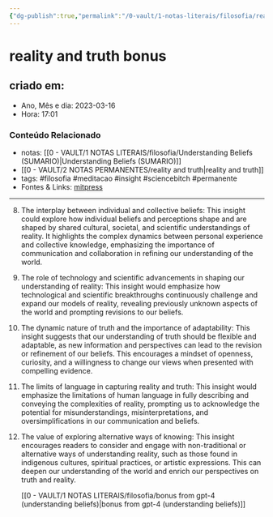 ```yaml
---
{"dg-publish":true,"permalink":"/0-vault/1-notas-literais/filosofia/reality-and-truth-bonus/","title":"reality and truth bonus","tags":["filosofia","meditacao","insight","sciencebitch","permanente"],"dgHomeLink":true,"dgShowLocalGraph":true,"dgShowFileTree":true,"dgEnableSearch":true,"noteIcon":""}
---
```



# reality and truth bonus

## criado em: 

- Ano, Mês e dia: 2023-03-16
- Hora: 17:01

### Conteúdo Relacionado

- notas: [[0 - VAULT/1 NOTAS LITERAIS/filosofia/Understanding Beliefs (SUMARIO)\|Understanding Beliefs (SUMARIO)]]
- [[0 - VAULT/2 NOTAS PERMANENTES/reality and truth\|reality and truth]]
- tags: #filosofia #meditacao #insight #sciencebitch #permanente
- Fontes & Links: [mitpress](https://mitpress.mit.edu/9780262526432/understanding-beliefs/)

---

8. The interplay between individual and collective beliefs: This insight could explore how individual beliefs and perceptions shape and are shaped by shared cultural, societal, and scientific understandings of reality. It highlights the complex dynamics between personal experience and collective knowledge, emphasizing the importance of communication and collaboration in refining our understanding of the world.

9. The role of technology and scientific advancements in shaping our understanding of reality: This insight would emphasize how technological and scientific breakthroughs continuously challenge and expand our models of reality, revealing previously unknown aspects of the world and prompting revisions to our beliefs.

10. The dynamic nature of truth and the importance of adaptability: This insight suggests that our understanding of truth should be flexible and adaptable, as new information and perspectives can lead to the revision or refinement of our beliefs. This encourages a mindset of openness, curiosity, and a willingness to change our views when presented with compelling evidence.

11. The limits of language in capturing reality and truth: This insight would emphasize the limitations of human language in fully describing and conveying the complexities of reality, prompting us to acknowledge the potential for misunderstandings, misinterpretations, and oversimplifications in our communication and beliefs.

12. The value of exploring alternative ways of knowing: This insight encourages readers to consider and engage with non-traditional or alternative ways of understanding reality, such as those found in indigenous cultures, spiritual practices, or artistic expressions. This can deepen our understanding of the world and enrich our perspectives on truth and reality.

    [[0 - VAULT/1 NOTAS LITERAIS/filosofia/bonus from gpt-4 (understanding beliefs)\|bonus from gpt-4 (understanding beliefs)]]